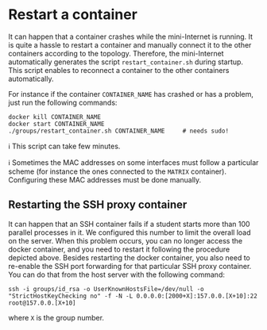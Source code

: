 # Restart a container

It can happen that a container crashes while the mini-Internet is running. It is quite a hassle to restart a container and manually connect it to the other containers according to the topology. Therefore, the mini-Internet automatically generates the script `restart_container.sh` during startup. This script enables to reconnect a container to the other containers automatically.

For instance if the container `CONTAINER_NAME` has crashed or has a problem, just run the following commands:

```
docker kill CONTAINER_NAME
docker start CONTAINER_NAME
./groups/restart_container.sh CONTAINER_NAME     # needs sudo!
```

:information_source: This script can take few minutes.

:information_source: Sometimes the MAC addresses on some interfaces must follow a particular scheme (for instance the ones connected to the `MATRIX` container). Configuring these MAC addresses must be done manually.

## Restarting the SSH proxy container

It can happen that an SSH container fails if a student starts more than 100 parallel processes in it. We configured this number to limit the overall load on the server. When this problem occurs, you can no longer access the docker container, and you need to restart it following the procedure depicted above.
Besides restarting the docker container, you also need to re-enable the SSH port forwarding for that particular SSH proxy container. You can do that from the host server with the following command:

```
ssh -i groups/id_rsa -o UserKnownHostsFile=/dev/null -o "StrictHostKeyChecking no" -f -N -L 0.0.0.0:[2000+X]:157.0.0.[X+10]:22 root@157.0.0.[X+10]
```

where `X` is the group number.
